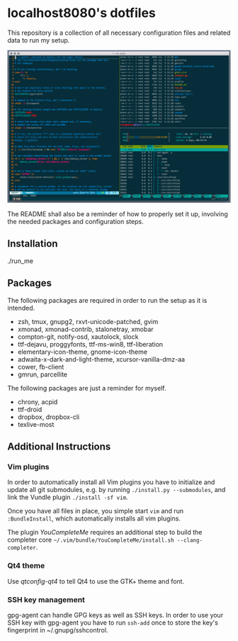 # localhost8080's dotfiles

This repository is a collection of all necessary configuration files and
related data to run my setup.

![snapshot of b52's setup](https://raw.githubusercontent.com/localhost8080/dotfiles/master/screenshot.png)

The README shall also be a reminder of how to properly set it up, involving
the needed packages and configuration steps.


## Installation


./run_me

## Packages

The following packages are required in order to run the setup as it is
intended.

* zsh, tmux, gnupg2, rxvt-unicode-patched, gvim
* xmonad, xmonad-contrib, stalonetray, xmobar
* compton-git, notify-osd, xautolock, slock
* ttf-dejavu, proggyfonts, ttf-ms-win8, ttf-liberation
* elementary-icon-theme, gnome-icon-theme
* adwaita-x-dark-and-light-theme, xcursor-vanilla-dmz-aa
* cower, fb-client
* gmrun, parcellite

The following packages are just a reminder for myself.

* chrony, acpid
* ttf-droid
* dropbox, dropbox-cli
* texlive-most

## Additional Instructions

### Vim plugins

In order to automatically install all Vim plugins you have to initialize and
update all git submodules, e.g. by running ``./install.py --submodules``, and
link the Vundle plugin ``./install -sf vim``.

Once you have all files in place, you simple start ``vim`` and run
``:BundleInstall``, which automatically installs all vim plugins.

The plugin _YouCompleteMe_ requires an additional step to build the completer
core ``~/.vim/bundle/YouCompleteMe/install.sh --clang-completer``.

### Qt4 theme

Use _qtconfig-qt4_ to tell Qt4 to use the GTK+ theme and font.

### SSH key management

gpg-agent can handle GPG keys as well as SSH keys. In order to use your SSH key
with gpg-agent you have to run ``ssh-add`` once to store the key's fingerprint
in ~/.gnupg/sshcontrol.


